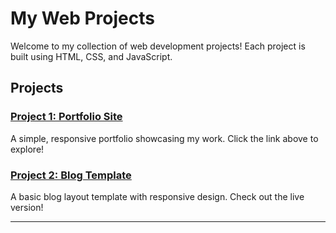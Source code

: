 # My Web Projects

Welcome to my collection of web development projects! Each project is built using HTML, CSS, and JavaScript.

## Projects

### [Project 1: Portfolio Site](https://balamurugan2004m.github.io/My-Projects/project1/)
A simple, responsive portfolio showcasing my work. Click the link above to explore!

### [Project 2: Blog Template](https://balamurugan2004m.github.io/My-Projects/project2/)
A basic blog layout template with responsive design. Check out the live version!

---


